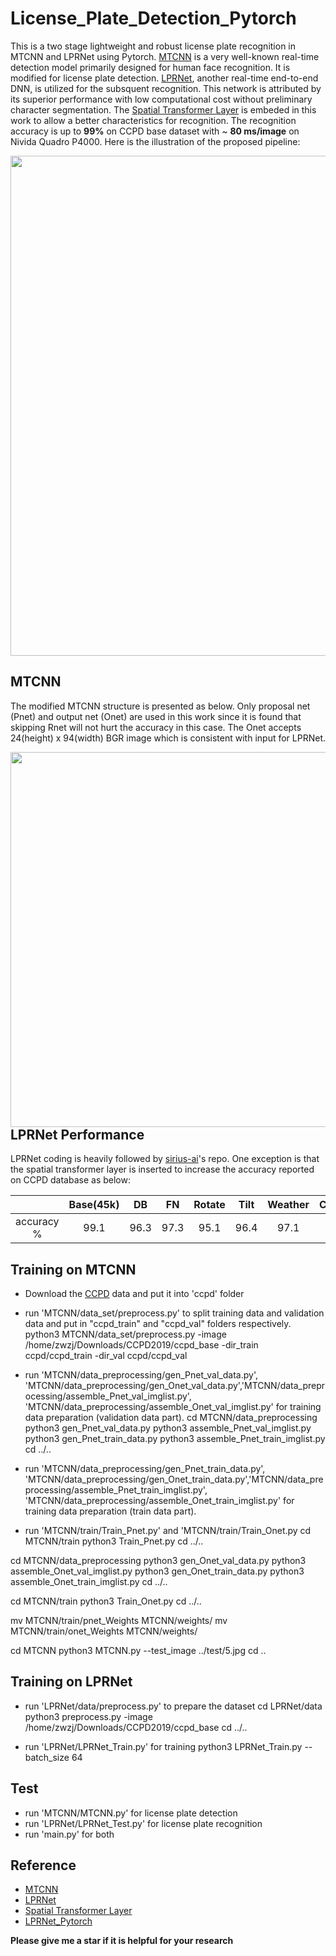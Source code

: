 # License_Plate_Detection_Pytorch
This is a two stage lightweight and robust license plate recognition in MTCNN and LPRNet using Pytorch. [MTCNN](https://arxiv.org/abs/1604.02878v1) is a very well-known real-time detection model primarily designed for human face recognition. It is modified for license plate detection. [LPRNet](https://arxiv.org/abs/1806.10447), another real-time end-to-end DNN, is utilized for the subsquent recognition. This network is attributed by its superior performance with low computational cost without preliminary character segmentation. The [Spatial Transformer Layer](https://arxiv.org/abs/1506.02025) is embeded in this work to allow a better characteristics for recognition. The recognition accuracy is up to **99%** on CCPD base dataset with ~ **80 ms/image** on Nivida Quadro P4000. Here is the illustration of the proposed pipeline:

<img src="test/pipeline.png"  width="800">

## MTCNN
The modified MTCNN structure is presented as below. Only proposal net (Pnet) and output net (Onet) are used in this work since it is found that skipping Rnet will not hurt the accuracy in this case.  The Onet accepts 24(height) x 94(width) BGR image which is consistent with input for LPRNet. 

<img src="test/MTCNN.png"  width="600" style="float: left;">

## LPRNet Performance 
LPRNet coding is heavily followed by [sirius-ai](https://github.com/sirius-ai/LPRNet_Pytorch)'s repo. One exception is that the spatial transformer layer is inserted to increase the accuracy reported on CCPD database as below: 

|   | Base(45k) | DB | FN | Rotate | Tilt | Weather | Challenge |
|  :------:     | :---------: | :---------: |:---------: |:---------: |:---------: |:---------: |:---------: |
|   accuracy %      | 99.1     |  96.3 | 97.3 | 95.1 | 96.4 | 97.1 | 83.2 |

## Training on MTCNN
* Download the [CCPD](https://github.com/detectRecog/CCPD) data and put it into 'ccpd' folder
* run 'MTCNN/data_set/preprocess.py' to split training data and validation data and put in "ccpd_train" and "ccpd_val" folders respectively.
python3 MTCNN/data_set/preprocess.py -image /home/zwzj/Downloads/CCPD2019/ccpd_base -dir_train ccpd/ccpd_train -dir_val ccpd/ccpd_val

* run 'MTCNN/data_preprocessing/gen_Pnet_val_data.py', 'MTCNN/data_preprocessing/gen_Onet_val_data.py','MTCNN/data_preprocessing/assemble_Pnet_val_imglist.py', 'MTCNN/data_preprocessing/assemble_Onet_val_imglist.py' for training data preparation (validation data part).
cd MTCNN/data_preprocessing
python3 gen_Pnet_val_data.py
python3 assemble_Pnet_val_imglist.py
python3 gen_Pnet_train_data.py
python3 assemble_Pnet_train_imglist.py
cd ../..

* run 'MTCNN/data_preprocessing/gen_Pnet_train_data.py', 'MTCNN/data_preprocessing/gen_Onet_train_data.py','MTCNN/data_preprocessing/assemble_Pnet_train_imglist.py', 'MTCNN/data_preprocessing/assemble_Onet_train_imglist.py' for training data preparation (train data part).

* run 'MTCNN/train/Train_Pnet.py' and 'MTCNN/train/Train_Onet.py
cd MTCNN/train
python3 Train_Pnet.py
cd ../..

cd MTCNN/data_preprocessing
python3 gen_Onet_val_data.py
python3 assemble_Onet_val_imglist.py
python3 gen_Onet_train_data.py
python3 assemble_Onet_train_imglist.py
cd ../..


cd MTCNN/train
python3 Train_Onet.py
cd ../..

mv MTCNN/train/pnet_Weights MTCNN/weights/
mv MTCNN/train/onet_Weights MTCNN/weights/

cd MTCNN
python3 MTCNN.py --test_image ../test/5.jpg
cd ..

## Training on LPRNet
* run 'LPRNet/data/preprocess.py' to prepare the dataset
cd LPRNet/data
python3 preprocess.py -image /home/zwzj/Downloads/CCPD2019/ccpd_base
cd ../..

* run 'LPRNet/LPRNet_Train.py' for training 
python3 LPRNet_Train.py --batch_size 64

## Test
* run 'MTCNN/MTCNN.py' for license plate detection
* run 'LPRNet/LPRNet_Test.py' for license plate recognition
* run 'main.py' for both

## Reference
* [MTCNN](https://arxiv.org/abs/1604.02878v1)
* [LPRNet](https://arxiv.org/abs/1806.10447)
* [Spatial Transformer Layer](https://arxiv.org/abs/1506.02025)
* [LPRNet_Pytorch](https://github.com/sirius-ai/LPRNet_Pytorch)

**Please give me a star if it is helpful for your research**
